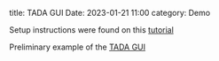title: TADA GUI
Date: 2023-01-21 11:00
category: Demo

Setup instructions were found on this [tutorial](https://resonance-analytics.com/blog/deploying-dash-apps-on-azure)

Preliminary example of the [TADA GUI](https://tadagui.azurewebsites.net)